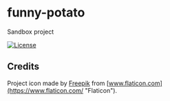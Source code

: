 # funny-potato

Sandbox project

[![License](https://img.shields.io/github/license/QuarkSpin/funny-potato?style=flat-square)](LICENSE)

## Credits

Project icon made by [Freepik](https://www.freepik.com "Freepik") from [www.flaticon.com](https://www.flaticon.com/ "Flaticon").
